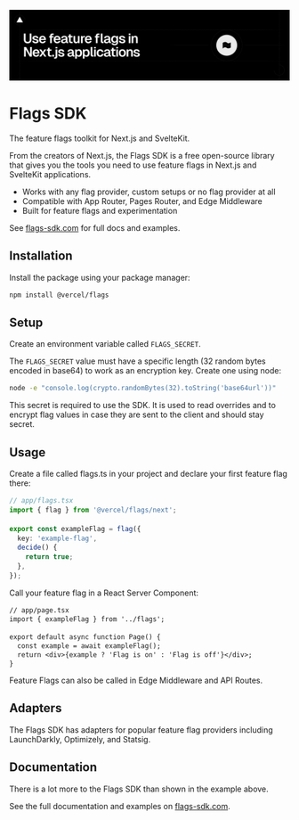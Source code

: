 ![hero illustration](./assets/hero-dark.png)

# Flags SDK

The feature flags toolkit for Next.js and SvelteKit.

From the creators of Next.js, the Flags SDK is a free open-source library that gives you the tools you need to use feature flags in Next.js and SvelteKit applications.

- Works with any flag provider, custom setups or no flag provider at all
- Compatible with App Router, Pages Router, and Edge Middleware
- Built for feature flags and experimentation

See [flags-sdk.com](https://flags-sdk.com/) for full docs and examples.

## Installation

Install the package using your package manager:

```sh
npm install @vercel/flags
```

## Setup

Create an environment variable called `FLAGS_SECRET`.

The `FLAGS_SECRET` value must have a specific length (32 random bytes encoded in base64) to work as an encryption key. Create one using node:

```sh
node -e "console.log(crypto.randomBytes(32).toString('base64url'))"
```

This secret is required to use the SDK. It is used to read overrides and to encrypt flag values in case they are sent to the client and should stay secret.

## Usage

Create a file called flags.ts in your project and declare your first feature flag there:

```ts
// app/flags.tsx
import { flag } from '@vercel/flags/next';

export const exampleFlag = flag({
  key: 'example-flag',
  decide() {
    return true;
  },
});
```

Call your feature flag in a React Server Component:

```tsx
// app/page.tsx
import { exampleFlag } from '../flags';

export default async function Page() {
  const example = await exampleFlag();
  return <div>{example ? 'Flag is on' : 'Flag is off'}</div>;
}
```

Feature Flags can also be called in Edge Middleware and API Routes.

## Adapters

The Flags SDK has adapters for popular feature flag providers including LaunchDarkly, Optimizely, and Statsig.

## Documentation

There is a lot more to the Flags SDK than shown in the example above.

See the full documentation and examples on [flags-sdk.com](https://flags-sdk.com/).
